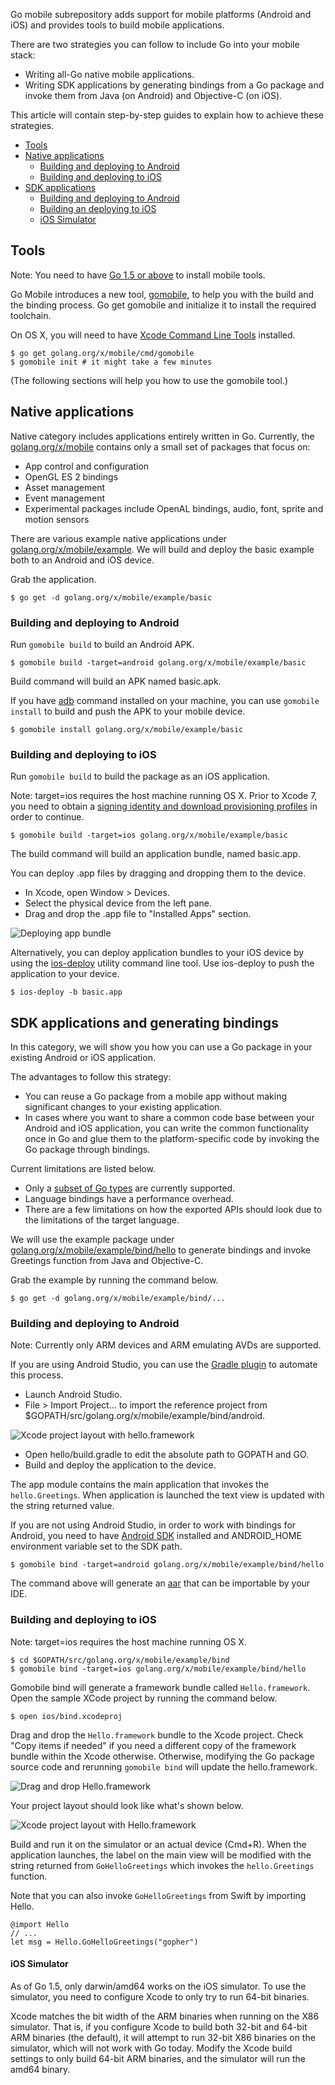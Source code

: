 Go mobile subrepository adds support for mobile platforms (Android and iOS) and provides tools to build mobile applications.

There are two strategies you can follow to include Go into your mobile stack:

- Writing all-Go native mobile applications.
- Writing SDK applications by generating bindings from a Go package and invoke them from Java (on Android) and Objective-C (on iOS).

This article will contain step-by-step guides to explain how to achieve
these strategies.

- [Tools](#tools)
- [Native applications](#native-applications)
  - [Building and deploying to Android](#building-and-deploying-to-android)
  - [Building and deploying to iOS](#building-and-deploying-to-ios)
- [SDK applications](#sdk-applications-and-generating-bindings)
  - [Building and deploying to Android](#building-and-deploying-to-android-1)
  - [Building an deploying to iOS](#building-an-deploying-to-ios)
  - [iOS Simulator](#ios-simulator)

## Tools

Note: You need to have [Go 1.5 or above](https://golang.org/dl/) to install mobile tools.

Go Mobile introduces a new tool, [gomobile](https://golang.org/x/mobile/cmd/gomobile),
to help you with the build and the binding process.
Go get gomobile and initialize it to install the required toolchain.

On OS X, you will need to have
[Xcode Command Line Tools](https://developer.apple.com/downloads/)
installed.

```
$ go get golang.org/x/mobile/cmd/gomobile
$ gomobile init # it might take a few minutes
```

(The following sections will help you how to use the gomobile tool.)

## Native applications

Native category includes applications entirely written in Go. Currently, the
[golang.org/x/mobile](https://godoc.org/golang.org/x/mobile)
contains only a small set of packages that focus on:

* App control and configuration
* OpenGL ES 2 bindings
* Asset management
* Event management
* Experimental packages include OpenAL bindings, audio, font, sprite and motion sensors

There are various example native applications under [golang.org/x/mobile/example](https://golang.org/x/mobile/example). We will build and deploy the basic example both to an Android and iOS device.

Grab the application.

```
$ go get -d golang.org/x/mobile/example/basic
```

### Building and deploying to Android

Run `gomobile build` to build an Android APK.

```
$ gomobile build -target=android golang.org/x/mobile/example/basic
```

Build command will build an APK named basic.apk.

If you have [adb](http://developer.android.com/tools/help/adb.html) command installed on your machine, you can use `gomobile install` to build and push the APK to your mobile device.

```
$ gomobile install golang.org/x/mobile/example/basic
```

### Building and deploying to iOS
Run `gomobile build` to build the package as an iOS application.

Note: target=ios requires the host machine running OS X. Prior to Xcode 7, you need to obtain a [signing identity and download provisioning profiles](https://developer.apple.com/library/ios/recipes/xcode_help-accounts_preferences/articles/obtain_certificates_and_provisioning_profiles.html) in order to continue.

```
$ gomobile build -target=ios golang.org/x/mobile/example/basic
```

The build command will build an application bundle, named basic.app.

You can deploy .app files by dragging and dropping them to the device.

* In Xcode, open Window > Devices.
* Select the physical device from the left pane.
* Drag and drop the .app file to "Installed Apps" section.

![Deploying app bundle](https://googledrive.com/host/0ByfSjdPVs9MZbkhjeUhMYzRTeEE/gowiki/gomobile-ios-deploy.png)

Alternatively, you can deploy application bundles to your iOS device by using the [ios-deploy](https://github.com/phonegap/ios-deploy) utility command line tool. Use ios-deploy to push the application to your device.

```
$ ios-deploy -b basic.app
```

## SDK applications and generating bindings

In this category, we will show you how you can use a Go package in
your existing Android or iOS application.

The advantages to follow this strategy:

* You can reuse a Go package from a mobile app without making significant changes to your existing application.
* In cases where you want to share a common code base between your Android and iOS application, you can write the common functionality once in Go and glue them to the platform-specific code by invoking the Go package through bindings.

Current limitations are listed below.

* Only a [subset of Go types](https://godoc.org/golang.org/x/mobile/cmd/gobind) are currently supported.
* Language bindings have a performance overhead.
* There are a few limitations on how the exported APIs should look due to the limitations of the target language.

We will use the example package under [golang.org/x/mobile/example/bind/hello](https://golang.org/x/mobile/example/bind/hello) to generate bindings and invoke Greetings function from Java and Objective-C.

Grab the example by running the command below.

```
$ go get -d golang.org/x/mobile/example/bind/...
```

### Building and deploying to Android

Note: Currently only ARM devices and ARM emulating AVDs are supported.

If you are using Android Studio, you can use the [Gradle plugin](https://plugins.gradle.org/plugin/org.golang.mobile.bind) to automate this process.

* Launch Android Studio.
* File > Import Project... to import the reference project from $GOPATH/src/golang.org/x/mobile/example/bind/android.

![Xcode project layout with hello.framework](https://googledrive.com/host/0ByfSjdPVs9MZbkhjeUhMYzRTeEE/gowiki/gomobile-import-androidstudio.png)

* Open hello/build.gradle to edit the absolute path to GOPATH and GO.
* Build and deploy the application to the device.

The app module contains the main application that invokes the `hello.Greetings`. When application is launched the text view is updated with the string returned value.

If you are not using Android Studio, in order to work with bindings for Android, you need to have [Android SDK](https://developer.android.com/sdk/index.html#Other) installed and ANDROID_HOME environment variable set to the SDK path.

```
$ gomobile bind -target=android golang.org/x/mobile/example/bind/hello
```

The command above will generate an [aar](http://tools.android.com/tech-docs/new-build-system/aar-format)  that can be importable by your IDE.

### Building and deploying to iOS

Note: target=ios requires the host machine running OS X.

```
$ cd $GOPATH/src/golang.org/x/mobile/example/bind
$ gomobile bind -target=ios golang.org/x/mobile/example/bind/hello
```

Gomobile bind will generate a framework bundle called `Hello.framework`. Open the sample XCode project by running the command below.

```
$ open ios/bind.xcodeproj
```
Drag and drop the `Hello.framework` bundle to the Xcode project. Check "Copy items if needed" if you need a different copy of the framework bundle within the Xcode otherwise. Otherwise, modifying the Go package source code and rerunning `gomobile bind` will update the hello.framework.

![Drag and drop Hello.framework](https://googledrive.com/host/0ByfSjdPVs9MZbkhjeUhMYzRTeEE/gowiki/gomobile-bind-iosdrag.png)

Your project layout should look like what's shown below.

![Xcode project layout with Hello.framework](https://googledrive.com/host/0ByfSjdPVs9MZbkhjeUhMYzRTeEE/gowiki/gomobile-bind-ios.png)

Build and run it on the simulator or an actual device (Cmd+R). When the application launches, the label on the main view will be modified with the string returned from `GoHelloGreetings` which invokes the `hello.Greetings` function.

Note that you can also invoke `GoHelloGreetings` from Swift by importing Hello.

```
@import Hello
// ...
let msg = Hello.GoHelloGreetings("gopher")
```

#### iOS Simulator

As of Go 1.5, only darwin/amd64 works on the iOS simulator. To use the simulator, you need to configure Xcode to only try to run 64-bit binaries.

Xcode matches the bit width of the ARM binaries when running on the X86 simulator. That is, if you configure Xcode to build both 32-bit and 64-bit ARM binaries (the default), it will attempt to run 32-bit X86 binaries on the simulator, which will not work with Go today. Modify the Xcode build settings to only build 64-bit ARM binaries, and the simulator will run the amd64 binary.
